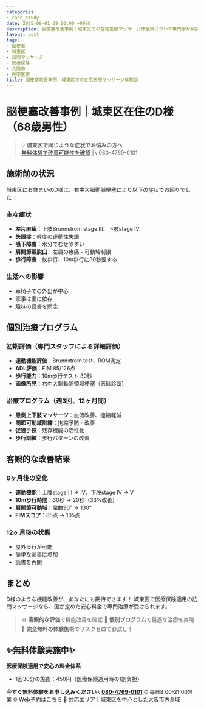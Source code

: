 ```yaml
---
categories:
- case_study
date: 2025-08-01 09:00:00 +0900
description: 脳梗塞改善事例｜城東区での在宅医療マッサージ体験談について専門家が解説。脳梗塞でお困りの城東区の方へ、医療保険適用の訪問マッサージで症状改善をサポートします。
layout: post
tags:
- 脳梗塞
- 城東区
- 訪問マッサージ
- 医療保険
- 大阪市
- 在宅医療
title: 脳梗塞改善事例｜城東区での在宅医療マッサージ体験談
---
```



# 脳梗塞改善事例｜城東区在住のD様（68歳男性）

> 💡 **城東区で同じような症状でお悩みの方へ**  
> [無料体験で改善可能性を確認](https://peraichi.com/landing_pages/view/himawari-massage/) | 📞 080-4769-0101

## 施術前の状況
城東区にお住まいのD様は、右中大脳動脈梗塞により以下の症状でお困りでした：

### 主な症状
- **左片麻痺**：上肢Brunnstrom stage III、下肢stage IV
- **失語症**：軽度の運動性失語
- **嚥下障害**：水分でむせやすい
- **肩関節亜脱臼**：左肩の疼痛・可動域制限
- **歩行障害**：杖歩行、10m歩行に30秒要する

### 生活への影響
- 車椅子での外出が中心
- 家事は妻に依存
- 趣味の読書を断念

## 個別治療プログラム

### 初期評価（専門スタッフによる詳細評価）
- **運動機能評価**：Brunnstrom test、ROM測定
- **ADL評価**：FIM 85/126点
- **歩行能力**：10m歩行テスト 30秒
- **画像所見**：右中大脳動脈領域梗塞（医師診断）

### 治療プログラム（週3回、12ヶ月間）
- **患側上下肢マッサージ**：血流改善、痙縮軽減
- **関節可動域訓練**：拘縮予防・改善
- **促通手技**：残存機能の活性化
- **歩行訓練**：歩行パターンの改善

## 客観的な改善結果

### 6ヶ月後の変化
- **運動機能**：上肢stage III → IV、下肢stage IV → V
- **10m歩行時間**：30秒 → 20秒（33%改善）
- **肩関節可動域**：屈曲90° → 130°
- **FIMスコア**：85点 → 105点

### 12ヶ月後の状態
- 屋外歩行が可能
- 簡単な家事に参加
- 読書を再開

## まとめ
D様のような機能改善が、あなたにも期待できます！
城東区で医療保険適用の訪問マッサージなら、国が定めた安心料金で専門治療が受けられます。

> 📊 **客観的な評価**で機能改善を確認
> 🎯 **個別プログラム**で最適な治療を実現
> 💯 **完全無料の体験施術**でリスクゼロでお試し！

## ✨無料体験実施中✨

**医療保険適用で安心の料金体系**
- 1回30分の施術：450円（医療保険適用時の1割負担）

**今すぐ無料体験をお申し込みください**
📞 **[080-4769-0101](tel:080-4769-0101)**
⏰ 毎日8:00-21:00営業
🌐 [Web予約はこちら](https://peraichi.com/landing_pages/view/himawari-massage/)
📍 対応エリア：城東区を中心とした大阪市内全域
